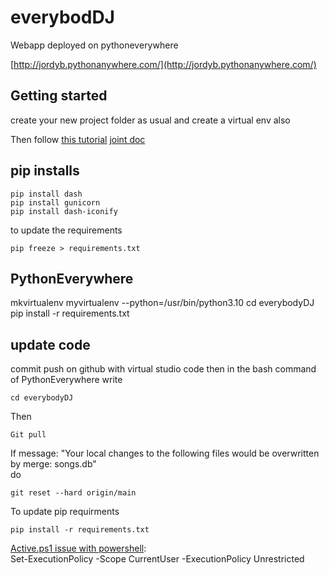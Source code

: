 # everybod**DJ**
Webapp deployed on pythoneverywhere

[http://jordyb.pythonanywhere.com/](http://jordyb.pythonanywhere.com/)

## Getting started
create your new project folder
as usual and create a virtual env also

Then follow [this tutorial](https://www.youtube.com/watch?v=WOWVat5BgM4&t=552s)
[joint doc](https://drive.google.com/file/d/1HtJcu3ZWsDYEIv8srod16z4jD4HEeHuH/view)

## pip installs
```
pip install dash
pip install gunicorn
pip install dash-iconify
```
to update the requirements
```
pip freeze > requirements.txt
```

## PythonEverywhere

mkvirtualenv myvirtualenv --python=/usr/bin/python3.10
cd everybodyDJ
pip install -r requirements.txt

## update code
commit push on github with virtual studio code
then in the bash command of PythonEverywhere write
```
cd everybodyDJ
```
Then
```
Git pull
```

If message: "Your local changes to the following files would be overwritten by merge: songs.db"<br>
do
```
git reset --hard origin/main
```

To update pip requirments
```
pip install -r requirements.txt
```

[Active.ps1 issue with powershell](https://support.enthought.com/hc/en-us/articles/360058403072-Windows-error-activate-ps1-cannot-be-loaded-because-running-scripts-is-disabled-UnauthorizedAccess-):<br>
Set-ExecutionPolicy -Scope CurrentUser -ExecutionPolicy Unrestricted
